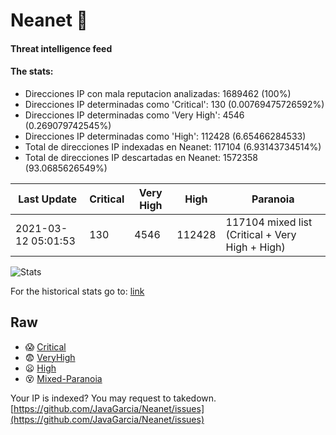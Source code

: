 # Neanet :hocho:
#### Threat intelligence feed
#### The stats:

- Direcciones IP con mala reputacion analizadas: 1689462 (100%)
- Direcciones IP determinadas como 'Critical':  130 (0.00769475726592%)
- Direcciones IP determinadas como 'Very High':  4546 (0.269079742545%)
- Direcciones IP determinadas como 'High':  112428 (6.65466284533)
- Total de direcciones IP indexadas en Neanet:  117104 (6.93143734514%)
- Total de direcciones IP descartadas en Neanet:  1572358 (93.0685626549%)

| Last Update | Critical | Very High | High | Paranoia |
| --- | --- | --- | --- | --- |
| 2021-03-12 05:01:53 | 130 | 4546 | 112428 | 117104 mixed list (Critical + Very High + High)|

![Stats](https://docs.google.com/spreadsheets/d/e/2PACX-1vSnaNMIXVabIpDJjufMlzH7poXnshF3mgd8Is1g9ytUEzVsP5my4Trn8f-xkoLLQ38xpL3HtmUexLo6/pubchart?oid=501124687&format=image)

For the historical stats go to: [link](/stats.csv)
## Raw
- :scream: [Critical](https://raw.githubusercontent.com/JavaGarcia/Neanet/master/blacklists/neanet_critical.txt)
- :fearful: [VeryHigh](https://raw.githubusercontent.com/JavaGarcia/Neanet/master/blacklists/neanet_veryHigh.txtt)
- :frowning: [High](https://raw.githubusercontent.com/JavaGarcia/Neanet/master/blacklists/neanet_high.txt)
- :dizzy_face: [Mixed-Paranoia](https://raw.githubusercontent.com/JavaGarcia/Neanet/master/blacklists/neanet_all.txt)


Your IP is indexed? You may request to takedown. [https://github.com/JavaGarcia/Neanet/issues](https://github.com/JavaGarcia/Neanet/issues)


































































































































































































































































































































































































































































































































































































































































































































































































































































































































































































































































































































































































































































































































































































































































































































































































































































































































































































































































































































































































































































































































































































































































































































































































































































































































































































































































































































































































































































































































































































































































































































































































































































































































































































































































































































































































































































































































































































































































































































































































































































































































































































































































































































































































































































































































































































































































































































































































































































































































































































